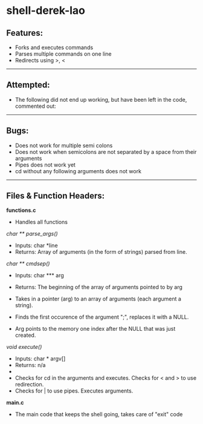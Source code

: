 # shell-derek-lao

Features:
----------------------------------------
* Forks and executes commands
* Parses multiple commands on one line
* Redirects using >, <
----------------------------------------
Attempted:
---------------------------------------------
* The following did not end up working, but have been left in the code, commented out:
------------------------------------------------

Bugs:
---------------------------------------------
* Does not work for multiple semi colons
* Does not work when semicolons are not separated by a space from their arguments
* Pipes does not work yet
* cd without any following arguments does not work
  
-------------------------------------------------
Files & Function Headers:
-----------------------------------------------------------
__functions.c__
* Handles all functions


*char ** parse_args()*
* Inputs:  char *line
* Returns: Array of arguments (in the form of strings) parsed from line.


*char ** cmdsep()*
* Inputs:  char *** arg 
* Returns: The beginning of the array of arguments pointed to by arg

* Takes in a pointer (arg) to an array of arguments (each argument a string).
* Finds the first occurence of the argument ";", replaces it with a NULL.
* Arg points to the memory one index after the NULL that was just created.

*void execute()*
* Inputs:  char * argv[] 
* Returns: n/a
*
* Checks for cd in the arguments and executes. Checks for < and > to use redirection.
* Checks for | to use pipes. Executes arguments.

__main.c__
* The main code that keeps the shell going, takes care of "exit" code
